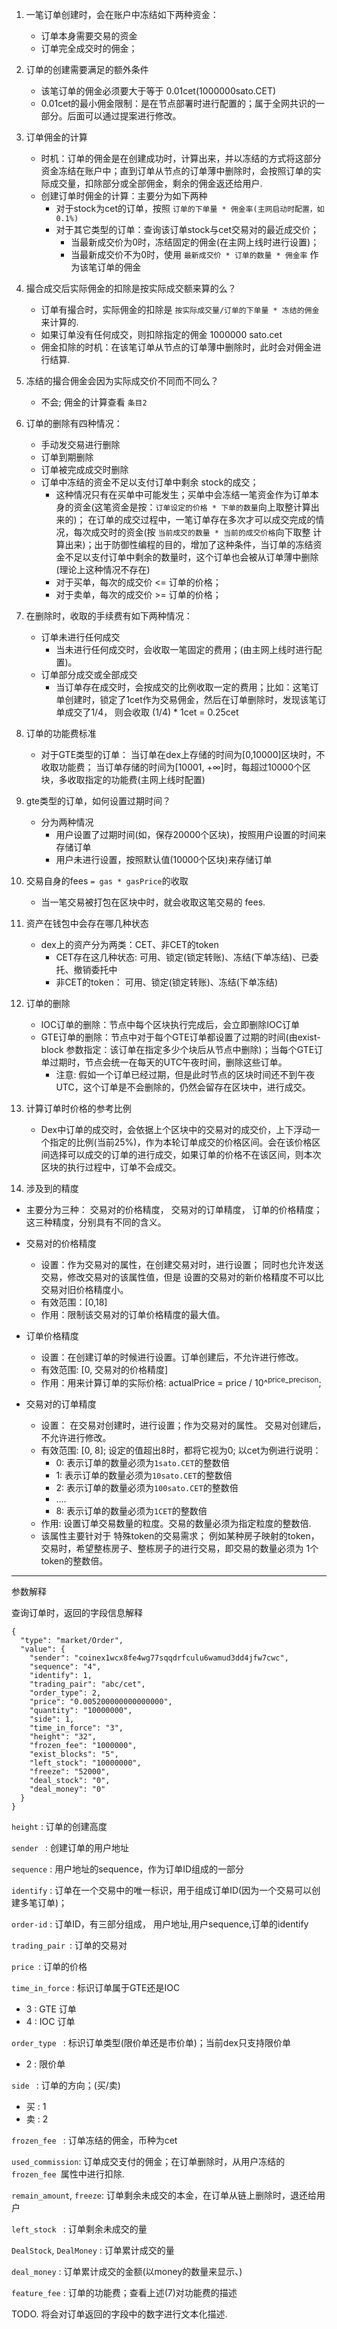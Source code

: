 1. 一笔订单创建时，会在账户中冻结如下两种资金：
	*	订单本身需要交易的资金
	* 订单完全成交时的佣金；
2. 订单的创建需要满足的额外条件
	*	该笔订单的佣金必须要大于等于 0.01cet(1000000sato.CET)
	* 0.01cet的最小佣金限制：是在节点部署时进行配置的；属于全网共识的一部分。后面可以通过提案进行修改。
2. 订单佣金的计算
	*	时机：订单的佣金是在创建成功时，计算出来，并以冻结的方式将这部分资金冻结在账户中；直到订单从节点的订单薄中删除时，会按照订单的实际成交量，扣除部分或全部佣金，剩余的佣金返还给用户. 
	* 创建订单时佣金的计算：主要分为如下两种
		* 对于stock为cet的订单，按照 `订单的下单量 * 佣金率(主网启动时配置，如0.1%)`
		* 对于其它类型的订单：查询该订单stock与cet交易对的最近成交价；
			* 当最新成交价为0时，冻结固定的佣金(在主网上线时进行设置)；
			* 当最新成交价不为0时，使用 `最新成交价 * 订单的数量 * 佣金率` 作为该笔订单的佣金
3. 撮合成交后实际佣金的扣除是按实际成交额来算的么？
	* 订单有撮合时，实际佣金的扣除是 `按实际成交量/订单的下单量 * 冻结的佣金 `来计算的.
	* 如果订单没有任何成交，则扣除指定的佣金 1000000 sato.cet
	* 佣金扣除的时机：在该笔订单从节点的订单薄中删除时，此时会对佣金进行结算.
4. 冻结的撮合佣金会因为实际成交价不同而不同么？
	*	不会; 佣金的计算查看 `条目2`
5. 订单的删除有四种情况：
	* 手动发交易进行删除
	* 订单到期删除
	* 订单被完成成交时删除
	* 订单中冻结的资金不足以支付订单中剩余 stock的成交；
		* 这种情况只有在买单中可能发生；买单中会冻结一笔资金作为订单本身的资金(这笔资金是按：`订单设定的价格 * 下单的数量`向上取整计算出来的)； 在订单的成交过程中，一笔订单存在多次才可以成交完成的情况，每次成交时的资金(按 `当前成交的数量 * 当前的成交价格`向下取整 计算出来)；出于防御性编程的目的，增加了这种条件，当订单的冻结资金不足以支付订单中剩余的数量时，这个订单也会被从订单薄中删除(理论上这种情况不存在)
		* 对于买单，每次的成交价 <= 订单的价格； 
		* 对于卖单，每次的成交价 >= 订单的价格；
6. 在删除时，收取的手续费有如下两种情况：
	* 订单未进行任何成交
		*  当未进行任何成交时，会收取一笔固定的费用；(由主网上线时进行配置)。
	* 订单部分成交或全部成交
		*  当订单存在成交时，会按成交的比例收取一定的费用；比如：这笔订单创建时，锁定了1cet作为交易佣金，然后在订单删除时，发现该笔订单成交了1/4， 则会收取 (1/4) * 1cet = 0.25cet
7. 订单的功能费标准
	*	对于GTE类型的订单： 当订单在dex上存储的时间为[0,10000]区块时，不收取功能费；
当订单存储的时间为[10001, +∞]时，每超过10000个区块，多收取指定的功能费(主网上线时配置)
8. gte类型的订单，如何设置过期时间？	
	*	分为两种情况
		* 用户设置了过期时间(如，保存20000个区块)，按照用户设置的时间来存储订单
		* 用户未进行设置，按照默认值(10000个区块)来存储订单
9. 交易自身的fees `= gas * gasPrice`的收取
	* 当一笔交易被打包在区块中时，就会收取这笔交易的 fees.
10. 资产在钱包中会存在哪几种状态
	*  dex上的资产分为两类：CET、非CET的token
		*  CET存在这几种状态: 可用、锁定(锁定转账)、冻结(下单冻结)、已委托、撤销委托中
		*  非CET的token： 可用、锁定(锁定转账)、冻结(下单冻结)
11. 订单的删除

	*	IOC订单的删除：节点中每个区块执行完成后，会立即删除IOC订单
	* GTE订单的删除：节点中对于每个GTE订单都设置了过期的时间(由exist-block 参数指定：该订单在指定多少个块后从节点中删除)；当每个GTE订单过期时，节点会统一在每天的UTC午夜时间，删除这些订单。
		* 注意: 假如一个订单已经过期，但是此时节点的区块时间还不到午夜UTC，这个订单是不会删除的，仍然会留存在区块中，进行成交。
12. 计算订单时价格的参考比例

	* Dex中订单的成交时，会依据上个区块中的交易对的成交价，上下浮动一个指定的比例(当前25%)，作为本轮订单成交的价格区间。会在该价格区间选择可以成交的订单的进行成交，如果订单的价格不在该区间，则本次区块的执行过程中，订单不会成交。
15. 涉及到的精度

*	主要分为三种： 交易对的价格精度， 交易对的订单精度， 订单的价格精度； 这三种精度，分别具有不同的含义。
* 交易对的价格精度
	
	* 设置：作为交易对的属性，在创建交易对时，进行设置； 同时也允许发送交易，修改交易对的该属性值，但是 设置的交易对的新价格精度不可以比交易对旧价格精度小。
	* 有效范围：[0,18]
	* 作用：限制该交易对的订单价格精度的最大值。
* 订单价格精度

	* 	设置：在创建订单的时候进行设置。订单创建后，不允许进行修改。
	* 有效范围: [0, 交易对的价格精度]
	* 作用：用来计算订单的实际价格: actualPrice = price / 10^<sup>price_precison</sup>; 
* 交易对的订单精度
	
	* 设置： 在交易对创建时，进行设置；作为交易对的属性。 交易对创建后，不允许进行修改。
	* 有效范围: [0, 8]; 设定的值超出8时，都将它视为0;	 以cet为例进行说明：
		* 0: 表示订单的数量必须为`1sato.CET`的整数倍
		* 1: 表示订单的数量必须为`10sato.CET`的整数倍
		* 2: 表示订单的数量必须为`100sato.CET`的整数倍
		* ....
		* 8: 表示订单的数量必须为`1CET`的整数倍
	* 作用: 设置订单交易数量的粒度。交易的数量必须为指定粒度的整数倍.
	* 该属性主要针对于 特殊token的交易需求； 例如某种房子映射的token，交易时，希望整栋房子、整栋房子的进行交易，即交易的数量必须为 1个token的整数倍。
	


---------------

参数解释

查询订单时，返回的字段信息解释

```
{
  "type": "market/Order",
  "value": {
    "sender": "coinex1wcx8fe4wg77sqqdrfculu6wamud3dd4jfw7cwc",
    "sequence": "4",
    "identify": 1,
    "trading_pair": "abc/cet",
    "order_type": 2,
    "price": "0.005200000000000000",
    "quantity": "10000000",
    "side": 1,
    "time_in_force": "3",
    "height": "32",
    "frozen_fee": "1000000",
    "exist_blocks": "5",
    "left_stock": "10000000",
    "freeze": "52000",
    "deal_stock": "0",
    "deal_money": "0"
  }
}
```
`height` : 订单的创建高度 

`sender ` : 创建订单的用户地址

`sequence` : 用户地址的sequence，作为订单ID组成的一部分

`identify` : 订单在一个交易中的唯一标识，用于组成订单ID(因为一个交易可以创建多笔订单)； 

`order-id` : 订单ID，有三部分组成， 用户地址,用户sequence,订单的identify

`trading_pair `: 订单的交易对

`price `: 订单的价格

`time_in_force` : 标识订单属于GTE还是IOC 

* 3 : GTE 订单
* 4 : IOC 订单

`order_type ` : 标识订单类型(限价单还是市价单)；当前dex只支持限价单

* 2 : 限价单	

`side ` : 订单的方向；(买/卖)

*	买 : 1
* 卖 : 2

`frozen_fee ` : 订单冻结的佣金，币种为cet

`used_commission`: 订单成交支付的佣金；在订单删除时，从用户冻结的`frozen_fee `属性中进行扣除.

`remain_amount`, `freeze`: 订单剩余未成交的本金，在订单从链上删除时，退还给用户

`left_stock ` : 订单剩余未成交的量

`DealStock`, `DealMoney` : 订单累计成交的量

`deal_money` : 订单累计成交的金额(以money的数量来显示、)

`feature_fee` : 订单的功能费；查看上述(7)对功能费的描述


TODO. 将会对订单返回的字段中的数字进行文本化描述.
	